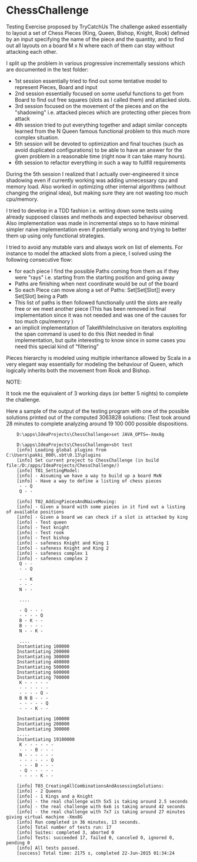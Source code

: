 # ChessChallenge
Testing Exercise proposed by TryCatchUs
The challenge asked essentially to layout a set of Chess Pieces (King, Queen, Bishop, Knight, Rook) 
defined by an input specifying the name of the piece and the quantity, and to find out all layouts on
a board M x N where each of them can stay without attacking each other.

I split up the problem in various progressive incrementally sessions which are documented in the test folder:

* 1st session essentially tried to find out some tentative model to represent Pieces, Board and input
* 2nd session essentially focused on some useful functions to get from Board to find out free squares (slots as I called them) and attacked slots.
* 3rd session focused on the movement of the pieces and on the "shadowing" i.e. attacked pieces which are protecting other pieces from attack
* 4th session tried to put everything together and adapt similar concepts learned from the N Queen famous functional problem to this much more complex situation.
* 5th session will be devoted to optimization and final touches (such as avoid duplicated configurations) to be able to have an answer for the given problem in a reasonable time (right now it can take many hours).
* 6th session to refactor everything in such a way to fullfill requirements

During the 5th session I realized that I actually over-engineered it since shadowing even if currently working was adding unnecessary cpu and memory load.
Also worked in optimizing other internal algorithms (without changing the original idea), but making sure they are not wasting too much cpu/memory.


I tried to develop in a TDD fashion i.e. writing down some tests using already supposed classes and methods and expected behaviour observed.
Also implementation was made in incremental steps so to have minimal simpler naive implementation even if potentially wrong and trying to better them up using only functional strategies.

I tried to avoid any mutable vars and always work on list of elements. For instance to model the attacked slots from a piece, I solved using the following consecutive flow:

* for each piece I find the possible Paths coming from them as if they were "rays" i.e. starting from the starting position and going away
* Paths are finishing when next coordinate would be out of the board
* So each Piece can move along a set of Paths: Set[Set[Slot]] every Set[Slot] being a Path
* This list of paths is then followed functionally until the slots are really free or we meet another piece (This has been removed in final implementation since it was not needed and was one of the causes for too much cpu/memory )
* an implicit implementation of TakeWhileInclusive on iterators exploiting the span command is used to do this (Not needed in final implementation, but quite interesting to know since in some cases you need this special kind of "filtering"

Pieces hierarchy is modeled using multiple inheritance allowed by Scala in a very elegant way essentially for modeling the behaviour of Queen,
which logically inherits both the movement from Rook and Bishop.

NOTE:

It took me the equivalent of 3 working days (or better 5 nights) to complete the challenge.

Here a sample of the output of the testing program with one of the possible solutions printed out of the computed 3063828 solutions:
(Test took around 28 minutes to complete analyzing around 19 100 000 possible dispositions.

        D:\apps\IdeaProjects\ChessChallenge>set JAVA_OPTS=-Xmx8g

        D:\apps\IdeaProjects\ChessChallenge>sbt test
        [info] Loading global plugins from C:\Users\pakki_000\.sbt\0.13\plugins
        [info] Set current project to ChessChallenge (in build file:/D:/apps/IdeaProjects/ChessChallenge/)
        [info] T01_SettingModel:
        [info] - Assuming we have a way to build up a board MxN
        [info] - Have a way to define a listing of chess pieces
         - - Q
         Q - -

        [info] T02_AddingPiecesAndNaiveMoving:
        [info] - Given a board with some pieces in it find out a listing of available positions
        [info] - Given a board we can check if a slot is attacked by king
        [info] - Test queen
        [info] - Test knight
        [info] - Test rook
        [info] - Test bishop
        [info] - safeness Knight and King 1
        [info] - safeness Knight and King 2
        [info] - safeness complex 1
        [info] - safeness complex 2
         Q - -
         - - Q

         - - K
         - - -
         N - -

         ....

         - Q - - -
         - - - - Q
         B - K - -
         B - - - -
         N - - K -

         ....
        Instantiating 100000
        Instantiating 200000
        Instantiating 300000
        Instantiating 400000
        Instantiating 500000
        Instantiating 600000
        Instantiating 700000
         K - - - - -
         - - - - - -
         - - - - Q -
         B N B - - -
         - - - - - Q
         - - - K - -

        Instantiating 100000
        Instantiating 200000
        Instantiating 300000
        .....
        Instantiating 19100000
         K - - - - - -
         - - - B - - -
         N - - - - - -
         - - - - - - Q
         - - - B - - -
         - Q - - - - -
         - - - - K - -

        [info] T03_CreatingAllCombinationsAndAssessingSolutions:
        [info] - 2 Queens
        [info] - 1 Kings and a Knight
        [info] - the real challenge with 5x5 is taking around 2.5 seconds
        [info] - the real challenge with 6x6 is taking around 42 seconds
        [info] - the real challenge with 7x7 is taking around 27 minutes giving virtual machine -Xmx8G
        [info] Run completed in 36 minutes, 13 seconds.
        [info] Total number of tests run: 17
        [info] Suites: completed 3, aborted 0
        [info] Tests: succeeded 17, failed 0, canceled 0, ignored 0, pending 0
        [info] All tests passed.
        [success] Total time: 2175 s, completed 22-Jun-2015 01:34:24




